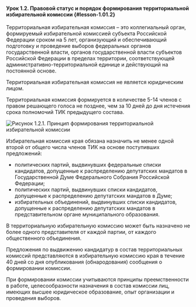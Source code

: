 #### Урок 1.2. Правовой статус и порядок формирования территориальной избирательной комиссии {#lesson-1.01.2}



Территориальная избирательная комиссия – это коллегиальный орган, формируемый избирательной комиссией субъекта Российской Федерации сроком на 5 лет, организующий и обеспечивающий подготовку и проведение выборов федеральных органов государственной власти, органов государственной власти субъектов Российской Федерации в пределах территории, соответствующей административно-территориальной единице и действующий на постоянной основе.

Территориальная избирательная комиссия не является юридическим лицом.

Территориальная комиссия формируется в количестве 5-14 членов с правом решающего голоса не позднее, чем за 10 дней до дня истечения срока полномочий ТИК предыдущего состава.

![Рисунок 1.2.1. Принцип формирования территориальной избирательной комиссии ](./1.01.2.1.png)

Избирательная комиссия края обязана назначить не менее одной второй от общего числа членов ТИК на основе поступивших предложений:

- политических партий, выдвинувших федеральные списки кандидатов, допущенные к распределению депутатских мандатов в Государственной Думе Федерального Собрания Российской Федерации;
- политических партий, выдвинувших списки кандидатов, допущенные к распределению депутатских мандатов в Думе;
- избирательных объединений, выдвинувших списки кандидатов, допущенные к распределению депутатских мандатов в представительном органе муниципального образования.

В территориальную избирательную комиссию может быть назначено не более одного представителя от каждой партии, от каждого общественного объединения.

Предложения по выдвижению кандидатур в состав территориальных комиссий представляются в избирательную комиссию края в течение 40 дней со дня опубликования (обнародования) сообщения о формировании комиссии.

При формировании комиссии учитываются принципы преемственности в работе, целесообразности назначения в состав комиссии лиц, имеющих высшее юридическое образование, опыт организации и проведения выборов.
